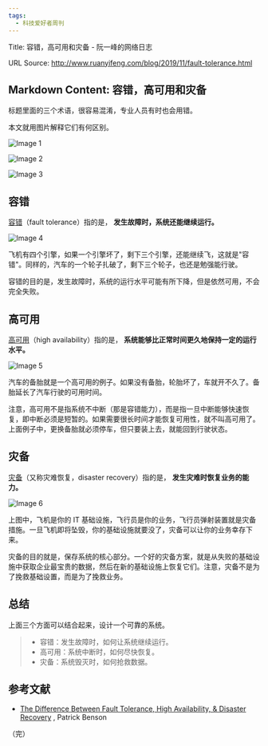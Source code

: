 ```yaml
---
tags:
  - 科技爱好者周刊
---
```

Title: 容错，高可用和灾备 - 阮一峰的网络日志

URL Source: http://www.ruanyifeng.com/blog/2019/11/fault-tolerance.html

Markdown Content:
容错，高可用和灾备
---------

标题里面的三个术语，很容易混淆，专业人员有时也会用错。

本文就用图片解释它们有何区别。

![Image 1](https://www.wangbase.com/blogimg/asset/201911/bg2019111705.jpg)

![Image 2](https://www.wangbase.com/blogimg/asset/201911/bg2019111706.jpg)

![Image 3](https://www.wangbase.com/blogimg/asset/201911/bg2019111707.jpg)

容错
--

[容错](https://en.wikipedia.org/wiki/Fault_tolerance)（fault tolerance）指的是， **发生故障时，系统还能继续运行。**

![Image 4](https://www.wangbase.com/blogimg/asset/201911/bg2019111708.jpg)

飞机有四个引擎，如果一个引擎坏了，剩下三个引擎，还能继续飞，这就是"容错"。同样的，汽车的一个轮子扎破了，剩下三个轮子，也还是勉强能行驶。

容错的目的是，发生故障时，系统的运行水平可能有所下降，但是依然可用，不会完全失败。

高可用
---

[高可用](https://en.wikipedia.org/wiki/High_availability)（high availability）指的是， **系统能够比正常时间更久地保持一定的运行水平。**

![Image 5](https://www.wangbase.com/blogimg/asset/201911/bg2019111709.jpg)

汽车的备胎就是一个高可用的例子。如果没有备胎，轮胎坏了，车就开不久了。备胎延长了汽车行驶的可用时间。

注意，高可用不是指系统不中断（那是容错能力），而是指一旦中断能够快速恢复，即中断必须是短暂的。如果需要很长时间才能恢复可用性，就不叫高可用了。上面例子中，更换备胎就必须停车，但只要装上去，就能回到行驶状态。

灾备
--

[灾备](https://en.wikipedia.org/wiki/Disaster_recovery)（又称灾难恢复，disaster recovery）指的是， **发生灾难时恢复业务的能力。**

![Image 6](https://www.wangbase.com/blogimg/asset/201911/bg2019111710.jpg)

上图中，飞机是你的 IT 基础设施，飞行员是你的业务，飞行员弹射装置就是灾备措施。一旦飞机即将坠毁，你的基础设施就要没了，灾备可以让你的业务幸存下来。

灾备的目的就是，保存系统的核心部分。一个好的灾备方案，就是从失败的基础设施中获取企业最宝贵的数据，然后在新的基础设施上恢复它们。注意，灾备不是为了挽救基础设置，而是为了挽救业务。

总结
--

上面三个方面可以结合起来，设计一个可靠的系统。

> *   容错：发生故障时，如何让系统继续运行。
> *   高可用：系统中断时，如何尽快恢复。
> *   灾备：系统毁灭时，如何抢救数据。

参考文献
----

*   [The Difference Between Fault Tolerance, High Availability, & Disaster Recovery](http://www.pbenson.net/2014/02/the-difference-between-fault-tolerance-high-availability-disaster-recovery/) , Patrick Benson

（完）
